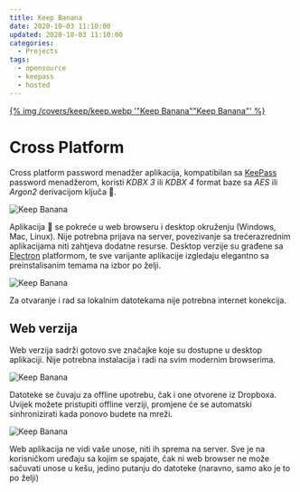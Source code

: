 ```yaml
---
title: Keep Banana
date: 2020-10-03 11:10:00
updated: 2020-10-03 11:10:00
categories:
  - Projects
tags:
  - opensource
  - keepass
  - hosted
---
```


<a href="opensource_password_manager" aria-label="pročitaj" title="Keep Banana">{% img /covers/keep/keep.webp '"Keep Banana""Keep Banana"' %}</a>

<!--more-->

# Cross Platform

Cross platform password menadžer aplikacija, kompatibilan sa [KeePass](https://keepass.info/) password menadžerom, koristi *KDBX 3* ili *KDBX 4* format baze sa *AES* ili *Argon2* derivacijom ključa :key:.

<picture>
  <source srcset="/covers/keep/keep_screenshot.webp" media="(max-width: 100%)" type="image/webp" />
  <source srcset="/covers/keep/keep_screenshot.png" media="(max-width: 100%)" type="image/png" />
  <img src="/covers/keep/keep_screenshot.webp" title="Keep Banana" label="Keep Banana" />
</picture>

Aplikacija :closed_lock_with_key: se pokreće u web browseru i desktop okruženju (Windows, Mac, Linux). Nije potrebna prijava na server, povezivanje sa trećerazrednim aplikacijama niti zahtjeva dodatne resurse. Desktop verzije su građene sa [Electron](https://www.electronjs.org/) platformom, te sve varijante aplikacije izgledaju elegantno sa preinstalisanim temama na izbor po želji.

<picture>
  <source srcset="/covers/keep/keep_screenshot.webp" media="(max-width: 100%)" type="image/webp" />
  <source srcset="/covers/keep/keep_screenshot.png" media="(max-width: 100%)" type="image/png" />
  <img src="/covers/keep/keep_screenshot.webp" title="Keep Banana" label="Keep Banana" />
</picture>

Za otvaranje i rad sa lokalnim datotekama nije potrebna internet konekcija.

## Web verzija

Web verzija sadrži gotovo sve značajke koje su dostupne u desktop aplikaciji. Nije potrebna instalacija i radi na svim modernim browserima.

<picture>
  <source srcset="/covers/keep/keep_webapp.webp" media="(max-width: 100%)" type="image/webp" />
  <source srcset="/covers/keep/keep_webapp.png" media="(max-width: 100%)" type="image/png" />
  <img src="/covers/keep/keep_webapp.webp" title="Keep Banana" label="Keep Banana" />
</picture>

Datoteke se čuvaju za offline upotrebu, čak i one otvorene iz Dropboxa. Uvijek možete pristupiti offline verziji, promjene će se automatski sinhronizirati kada ponovo budete na mreži.

<picture>
  <source srcset="/covers/keep/keep_offline.webp" media="(max-width: 100%)" type="image/webp" />
  <source srcset="/covers/keep/keep_offline.png" media="(max-width: 100%)" type="image/png" />
  <img src="/covers/keep/keep_offline.webp" title="Keep Banana" label="Keep Banana" />
</picture>

Web aplikacija ne vidi vaše unose, niti ih sprema na server. Sve je na korisničkom uređaju sa kojim se spajate, čak ni web browser ne može sačuvati unose u kešu, jedino putanju do datoteke <span class="tekst-77-7">(naravno, samo ako je to po želji)</span>
